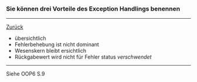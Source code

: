 ### Sie können drei Vorteile des Exception Handlings benennen

---

[Zurück](200exceptions.md)

* übersichtlich
* Fehlerbehebung ist nicht dominant
* Wesenskern bleibt ersichtlich
* Rückgabewert wird nicht für Fehler status *verschwendet*

---
Siehe OOP6 S.9
